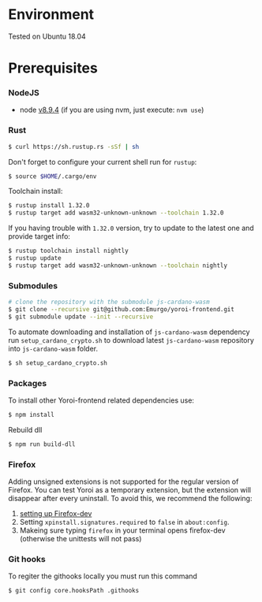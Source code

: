 # Environment

Tested on Ubuntu 18.04

# Prerequisites

### NodeJS

- node [v8.9.4](https://nodejs.org/download/release/v8.9.4/) (if you are using nvm, just execute: `nvm use`)

### Rust

```bash
$ curl https://sh.rustup.rs -sSf | sh
```

Don't forget to configure your current shell run for `rustup`:
```bash
$ source $HOME/.cargo/env
```

Toolchain install:
```bash
$ rustup install 1.32.0
$ rustup target add wasm32-unknown-unknown --toolchain 1.32.0
```

If you having trouble with `1.32.0` version, try to update to the latest one and provide target info:
```bash
$ rustup toolchain install nightly
$ rustup update
$ rustup target add wasm32-unknown-unknown --toolchain nightly
```

### Submodules

```bash
# clone the repository with the submodule js-cardano-wasm
$ git clone --recursive git@github.com:Emurgo/yoroi-frontend.git
$ git submodule update --init --recursive
```

To automate downloading and installation of `js-cardano-wasm` dependency run `setup_cardano_crypto.sh` to download latest `js-cardano-wasm` repository into `js-cardano-wasm` folder.
```bash
$ sh setup_cardano_crypto.sh
```

### Packages
To install other Yoroi-frontend related dependencies use:
```bash
$ npm install
```

Rebuild dll
```bash
$ npm run build-dll
```

### Firefox

Adding unsigned extensions is not supported for the regular version of Firefox.
You can test Yoroi as a temporary extension, but the extension will disappear after every uninstall.
To avoid this, we recommend the following:
1) [setting up Firefox-dev](https://askubuntu.com/questions/548003/how-do-i-install-the-firefox-developer-edition)
2) Setting `xpinstall.signatures.required` to `false` in `about:config`.
3) Makeing sure typing `firefox` in your terminal opens firefox-dev (otherwise the unittests will not pass)

### Git hooks

To regiter the githooks locally you must run this command

```bash
$ git config core.hooksPath .githooks
```